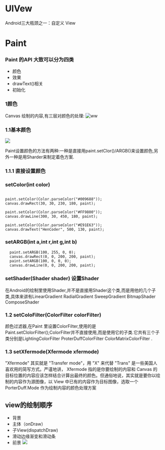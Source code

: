 # UIVew
Android﻿三大瓶颈之一：自定义 View

# Paint
### Paint 的API 大致可以分为四类

- 颜色
- 效果
- drawText()相关
- 初始化

### 1颜色
 Canvas 绘制的内容,有三层对颜色的处理:
![ww](https://ws3.sinaimg.cn/large/52eb2279ly1fig6dcywn2j20j909yabu.jpg)

### 1.1基本颜色
   
![](https://ws3.sinaimg.cn/large/52eb2279ly1fig6gxcusnj20iw04xmzr.jpg)

Paint设置颜色的方法有两种:一种是直接用paint.setClor()/ARGB()来设置颜色,另外一种是用Sharder来制定着色方案.

### 1.1.1 直接设置颜色

### setColor(int color)


```

paint.setColor(Color.parseColor("#009688"));  
canvas.drawRect(30, 30, 230, 180, paint);

paint.setColor(Color.parseColor("#FF9800"));  
canvas.drawLine(300, 30, 450, 180, paint);

paint.setColor(Color.parseColor("#E91E63"));  
canvas.drawText("HenCoder", 500, 130, paint); 

```
### setARGB(int a,int r,int g,int b)

 ```
   paint.setARGB(100, 255, 0, 0);  
   canvas.drawRect(0, 0, 200, 200, paint);  
   paint.setARGB(100, 0, 0, 0);  
   canvas.drawLine(0, 0, 200, 200, paint);
 
 ```
 ### setShader(Shader shader) 设置Shader
 
 在Android的绘制里使用Shader,并不是直接用Shader这个类,而是用他的几个子类,具体来讲有LinearGradient RadialGradient SweepGradient BitmapShader ComposeShader 
 
 ### 1.2 setColoFilter(ColorFilter colorFilter)
 颜色过滤器,在Paint 里设置ColorFilter,使用的是Paint.setClolorFilter();ColorFilter并不直接使用,而是使用它的子类.它共有三个子类分别是LightingColorFilter ProterDuffColorFilter ColorMatrixColorFilter .
 
 ### 1.3 setXfermode(Xfermode xfermode)
 "Xfermode" 其实就是 "Transfer mode"，用 "X" 来代替 "Trans" 是一些美国人喜欢用的简写方式。严谨地讲， Xfermode 指的是你要绘制的内容和 Canvas 的目标位置的内容应该怎样结合计算出最终的颜色。但通俗地说，其实就是要你以绘制的内容作为源图像，以 View 中已有的内容作为目标图像，选取一个  PorterDuff.Mode 作为绘制内容的颜色处理方案
 
 
 
 
 
 ## view的绘制顺序
 - 背景
 - 主体（onDraw）
 - 子View(dispatchDraw)
 - 滑动边缘渐变和滑动条
 - 前景
 ![](https://ws4.sinaimg.cn/large/006tKfTcly1fiiwb2nr63j30ga0bddgg.jpg)